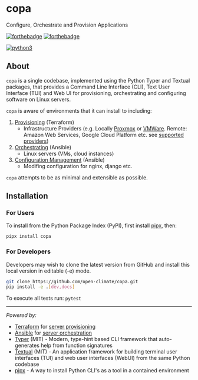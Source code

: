# copa 

Configure, Orchestrate and Provision Applications

[![forthebadge](https://forthebadge.com/images/badges/built-by-developers.svg)](https://forthebadge.com)
[![forthebadge](https://forthebadge.com/images/badges/made-with-python.svg)](https://forthebadge.com)

[![python3](https://img.shields.io/pypi/pyversions/copa)](https://python3statement.org/#sections50-why)

## About

`copa` is a single codebase, implemented using the Python Typer and Textual packages, that provides a Command Line Interface (CLI), Text User Interface (TUI) and Web UI for provisioning, orchestrating and configuring software on Linux servers.

`copa` is aware of environments that it can install to including:
1. [Provisioning](https://www.redhat.com/en/topics/automation/what-is-provisioning) (Terraform)
    - Infrastructure Providers (e.g. Locally [Proxmox](https://github.com/Telmate/terraform-provider-proxmox) or [VMWare](https://registry.terraform.io/providers/hashicorp/vsphere/latest). Remote: Amazon Web Services, Google Cloud Platform etc. see [supported providers](https://registry.terraform.io/search/providers))
2. [Orchestrating](https://www.redhat.com/en/topics/automation/what-is-orchestration) (Ansible)
    - Linux servers (VMs, cloud instances) 
3. [Configuration Management](https://www.redhat.com/en/topics/automation/what-is-configuration-management) (Ansible)
    - Modifing configuration for nginx, django etc.

`copa` attempts to be as minimal and extensible as possible.

## Installation

### For Users

To install from the Python Package Index (PyPI), first install [pipx](https://pipx.pypa.io/stable/installation/#installing-pipx), then:

```bash
pipx install copa
```

### For Developers

Developers may wish to clone the latest version from GitHub and install this local version in editable (-e) mode.

```bash
git clone https://github.com/open-climate/copa.git
pip install -e .[dev,docs]
```

To execute all tests run: `pytest`

---
*Powered by:*
- [Terraform](https://developer.hashicorp.com/terraform) for [server provisioning](https://www.redhat.com/en/topics/automation/what-is-provisioning)
- [Ansible](https://docs.ansible.com/) for [server orchestration](https://www.redhat.com/en/topics/automation/what-is-orchestration)
- [Typer](https://github.com/fastapi/typer) (MIT) - Modern, type-hint based CLI framework that auto-generates help from function signatures
- [Textual](https://github.com/Textualize/textual) (MIT) - An application framework for building terminal user interfaces (TUI) and web user interfaces (WebUI) from the same Python codebase
- [pipx](https://pipx.pypa.io/stable/) - A way to install Python CLI's as a tool in a contained environment
